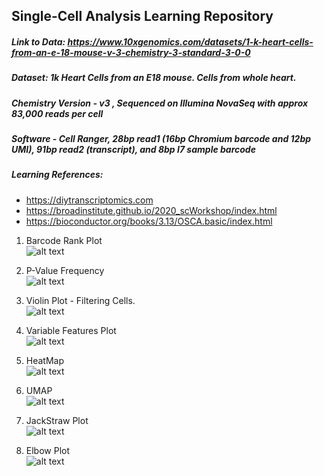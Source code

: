## Single-Cell Analysis Learning Repository


##### Link to Data: https://www.10xgenomics.com/datasets/1-k-heart-cells-from-an-e-18-mouse-v-3-chemistry-3-standard-3-0-0
##### Dataset: 1k Heart Cells from an E18 mouse. Cells from whole heart.
##### Chemistry Version - v3 , Sequenced on Illumina NovaSeq with approx 83,000 reads per cell
##### Software - Cell Ranger, 28bp read1 (16bp Chromium barcode and 12bp UMI), 91bp read2 (transcript), and 8bp I7 sample barcode

##### Learning References: 
  * https://diytranscriptomics.com
  * https://broadinstitute.github.io/2020_scWorkshop/index.html
  * https://bioconductor.org/books/3.13/OSCA.basic/index.html


1. Barcode Rank Plot \
![alt text](https://github.com/sanmatidugad/single-cell-RNA-Seq-Analysis/blob/main/Example_Plots/barcode_rank.png)

2. P-Value Frequency \
![alt text](https://github.com/sanmatidugad/single-cell-RNA-Seq-Analysis/blob/main/Example_Plots/P_Value_Frequency.png)

3. Violin Plot - Filtering Cells. \
![alt text](https://github.com/sanmatidugad/single-cell-RNA-Seq-Analysis/blob/main/Example_Plots/Filtering_cells_Violin_Plot.png)

4. Variable Features Plot \
![alt text](https://github.com/sanmatidugad/single-cell-RNA-Seq-Analysis/blob/main/Example_Plots/Variable_Features_Plot.png)
  
5. HeatMap \
![alt text](https://github.com/sanmatidugad/single-cell-RNA-Seq-Analysis/blob/main/Example_Plots/HeatMap.png)

6. UMAP \
![alt text](https://github.com/sanmatidugad/single-cell-RNA-Seq-Analysis/blob/main/Example_Plots/umap.png)

7. JackStraw Plot \
![alt text](https://github.com/sanmatidugad/single-cell-RNA-Seq-Analysis/blob/main/Example_Plots/Jackstraw_plot.png)

8. Elbow Plot \
![alt text](https://github.com/sanmatidugad/single-cell-RNA-Seq-Analysis/blob/main/Example_Plots/Elbow_plot.png)
